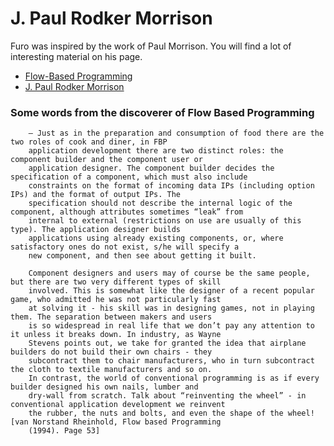 # J. Paul Rodker Morrison

Furo was inspired by the work of Paul Morrison. You will find a lot of interesting material on his page.

- [Flow-Based Programming](http://www.jpaulmorrison.com/fbp/index.shtml)
- [J. Paul Rodker Morrison](http://www.jpaulmorrison.com/)


### Some words from the discoverer of Flow Based Programming
        
        – Just as in the preparation and consumption of food there are the two roles of cook and diner, in FBP
        application development there are two distinct roles: the component builder and the component user or
        application designer. The component builder decides the specification of a component, which must also include
        constraints on the format of incoming data IPs (including option IPs) and the format of output IPs. The
        specification should not describe the internal logic of the component, although attributes sometimes “leak” from
        internal to external (restrictions on use are usually of this type). The application designer builds
        applications using already existing components, or, where satisfactory ones do not exist, s/he will specify a
        new component, and then see about getting it built.

        Component designers and users may of course be the same people, but there are two very different types of skill
        involved. This is somewhat like the designer of a recent popular game, who admitted he was not particularly fast
        at solving it - his skill was in designing games, not in playing them. The separation between makers and users
        is so widespread in real life that we don’t pay any attention to it unless it breaks down. In industry, as Wayne
        Stevens points out, we take for granted the idea that airplane builders do not build their own chairs - they
        subcontract them to chair manufacturers, who in turn subcontract the cloth to textile manufacturers and so on.
        In contrast, the world of conventional programming is as if every builder designed his own nails, lumber and
        dry-wall from scratch. Talk about “reinventing the wheel” - in conventional application development we reinvent
        the rubber, the nuts and bolts, and even the shape of the wheel! [van Norstand Rheinhold, Flow based Programming
        (1994). Page 53]
